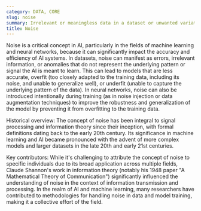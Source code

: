 ```yaml
---
category: DATA, CORE
slug: noise
summary: Irrelevant or meaningless data in a dataset or unwanted variations in signals that can interfere with the training and performance of AI models.
title: Noise
---
```


Noise is a critical concept in AI, particularly in the fields of machine learning and neural networks, because it can significantly impact the accuracy and efficiency of AI systems. In datasets, noise can manifest as errors, irrelevant information, or anomalies that do not represent the underlying pattern or signal the AI is meant to learn. This can lead to models that are less accurate, overfit (too closely adapted to the training data, including its noise, and unable to generalize well), or underfit (unable to capture the underlying pattern of the data). In neural networks, noise can also be introduced intentionally during training (as in noise injection or data augmentation techniques) to improve the robustness and generalization of the model by preventing it from overfitting to the training data.

Historical overview: The concept of noise has been integral to signal processing and information theory since their inception, with formal definitions dating back to the early 20th century. Its significance in machine learning and AI became pronounced with the advent of more complex models and larger datasets in the late 20th and early 21st centuries.

Key contributors: While it's challenging to attribute the concept of noise to specific individuals due to its broad application across multiple fields, Claude Shannon's work in information theory (notably his 1948 paper "A Mathematical Theory of Communication") significantly influenced the understanding of noise in the context of information transmission and processing. In the realm of AI and machine learning, many researchers have contributed to methodologies for handling noise in data and model training, making it a collective effort of the field.